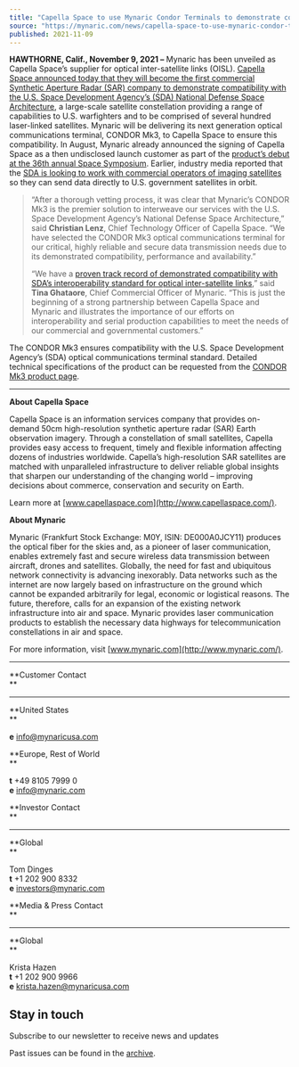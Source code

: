 ```yaml
---
title: "Capella Space to use Mynaric Condor Terminals to demonstrate compatibility with Space Development Agency’s satellite constellation"
source: "https://mynaric.com/news/capella-space-to-use-mynaric-condor-terminals-to-demonstrate-compatibility-with-space-development-agencys-satellite-constellation/"
published: 2021-11-09
---
```

**HAWTHORNE, Calif., November 9, 2021 –** Mynaric has been unveiled as Capella Space’s supplier for optical inter-satellite links (OISL). [Capella Space announced today that they will become the first commercial Synthetic Aperture Radar (SAR) company to demonstrate compatibility with the U.S. Space Development Agency’s (SDA) National Defense Space Architecture](https://www.prnewswire.com/news-releases/capella-space-to-become-first-commercial-sar-company-to-demonstrate-compatibility-with-the-us-space-development-agencys-national-defense-space-architecture-ndsa-301419796.html), a large-scale satellite constellation providing a range of capabilities to U.S. warfighters and to be comprised of several hundred laser-linked satellites. Mynaric will be delivering its next generation optical communications terminal, CONDOR Mk3, to Capella Space to ensure this compatibility. In August, Mynaric already announced the signing of Capella Space as a then undisclosed launch customer as part of the [product’s debut at the 36th annual Space Symposium](https://mynaric.com/news/mynaric-releases-next-generation-ultra-fast-scalable-optical-communications-terminal-for-satellite-applications/). Earlier, industry media reported that the [SDA is looking to work with commercial operators of imaging satellites](https://spacenews.com/dod-space-agency-to-create-marketplace-for-commercial-satellite-data/) so they can send data directly to U.S. government satellites in orbit.

> “After a thorough vetting process, it was clear that Mynaric’s CONDOR Mk3 is the premier solution to interweave our services with the U.S. Space Development Agency’s National Defense Space Architecture,” said **Christian Lenz**, Chief Technology Officer of Capella Space. “We have selected the CONDOR Mk3 optical communications terminal for our critical, highly reliable and secure data transmission needs due to its demonstrated compatibility, performance and availability.”
> 
> “We have a [proven track record of demonstrated compatibility with SDA’s interoperability standard for optical inter-satellite links](https://mynaric.com/news/mynaric-becomes-first-company-to-successfully-demonstrate-oisl-standard-of-u-s-space-development-agency/),” said **Tina Ghataore**, Chief Commercial Officer of Mynaric. “This is just the beginning of a strong partnership between Capella Space and Mynaric and illustrates the importance of our efforts on interoperability and serial production capabilities to meet the needs of our commercial and governmental customers.”

The CONDOR Mk3 ensures compatibility with the U.S. Space Development Agency’s (SDA) optical communications terminal standard. Detailed technical specifications of the product can be requested from the [CONDOR Mk3 product page](https://mynaric.com/products/condor-mk3/).

---

**About Capella Space**

Capella Space is an information services company that provides on-demand 50cm high-resolution synthetic aperture radar (SAR) Earth observation imagery. Through a constellation of small satellites, Capella provides easy access to frequent, timely and flexible information affecting dozens of industries worldwide. Capella’s high-resolution SAR satellites are matched with unparalleled infrastructure to deliver reliable global insights that sharpen our understanding of the changing world – improving decisions about commerce, conservation and security on Earth.

Learn more at [www.capellaspace.com](http://www.capellaspace.com/).

**About Mynaric**

Mynaric (Frankfurt Stock Exchange: M0Y, ISIN: DE000A0JCY11) produces the optical fiber for the skies and, as a pioneer of laser communication, enables extremely fast and secure wireless data transmission between aircraft, drones and satellites. Globally, the need for fast and ubiquitous network connectivity is advancing inexorably. Data networks such as the internet are now largely based on infrastructure on the ground which cannot be expanded arbitrarily for legal, economic or logistical reasons. The future, therefore, calls for an expansion of the existing network infrastructure into air and space. Mynaric provides laser communication products to establish the necessary data highways for telecommunication constellations in air and space.

For more information, visit [www.mynaric.com](http://www.mynaric.com/).

---

**Customer Contact  
**

---

**United States  
**

**e** [info@mynaricusa.com](https://mynaric.com/news/capella-space-to-use-mynaric-condor-terminals-to-demonstrate-compatibility-with-space-development-agencys-satellite-constellation/)

**Europe, Rest of World  
**

**t** +49 8105 7999 0  
**e** [info@mynaric.com](https://mynaric.com/news/capella-space-to-use-mynaric-condor-terminals-to-demonstrate-compatibility-with-space-development-agencys-satellite-constellation/)

**Investor Contact  
**

---

**Global  
**

Tom Dinges  
**t** +1 202 900 8332  
**e** [investors@mynaric.com](https://mynaric.com/news/capella-space-to-use-mynaric-condor-terminals-to-demonstrate-compatibility-with-space-development-agencys-satellite-constellation/)

**Media & Press Contact  
**

---

**Global  
**

Krista Hazen  
**t** +1 202 900 9966  
**e** [krista.hazen@mynaricusa.com](https://mynaric.com/news/capella-space-to-use-mynaric-condor-terminals-to-demonstrate-compatibility-with-space-development-agencys-satellite-constellation/)

## Stay in touch

Subscribe to our newsletter to receive news and updates

Past issues can be found in the [archive](https://us17.campaign-archive.com/home/?u=7b919ac48d490499a79acff9f&id=aaebe0d6df).